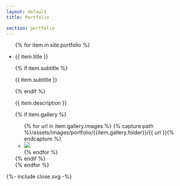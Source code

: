 ```yaml
---
layout: default
title: Portfolio

section: portfolio
---
```


<ul class="gsm-portfolio">
  {% for item in site.portfolio %}
  <li class="gsm-portfolio__item">
    <p class="gsm-portfolio__item__title">
      {{ item.title }}
    </p>
    {% if item.subtitle %}
    <p class="gsm-portfolio__item__subtitle">
      {{ item.subtitle }}
    </p>
    {% endif %}
    <p class="gsm-portfolio__item__description">
      {{ item.description }}
    </p>
    {% if item.gallery %}
    <div class="gsm-gallery">
      <ul class="gsm-gallery__list _{{ item.gallery.direction }}">
      {% for url in item.gallery.images %}
      {% capture path %}/assets/images/portfolio/{{item.gallery.folder}}/{{ url }}{% endcapture %}
        <li class="gsm-gallery__list__item">
          <img src="{{ path | relative_url }}" id="{{item.gallery.folder}}{% if forloop.index0 < 10 %}0{% endif %}{{ forloop.index0 }}" gsm-modal-trigger>
        </li>
      {% endfor %}
      </ul>
    </div>
    {% endif %}
  </li>
  {% endfor %}
</ul>

<div class="gsm-modal">
  <div class="gsm-modal__close">
    {%- include close.svg -%}
  </div>
  <div class="gsm-modal__content" id="modalContent">
    <div class="gsm-modal__content__img">
      <img id="modalImg">
    </div>
  </div>
</div>

<script src="{{ "/assets/js/external/forEach.js " | prepend: site.baseurl }}"></script>
<script src="{{ "/assets/js/modal.js " | prepend: site.baseurl }}"></script>
